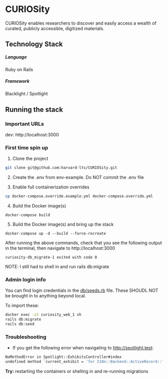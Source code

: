 # CURIOSity

CURIOSity enables researchers to discover and easily access a wealth of curated, publicly accessible, digitized materials.

## Technology Stack

##### Language

Ruby on Rails

##### Framework

Blacklight / Spotlight

## Running the stack

### Important URLs

dev: http://localhost:3000

### First time spin up

1. Clone the project

```bash
git clone git@github.com:harvard-lts/CURIOSity.git
```

2. Create the .env from env-example. Do NOT commit the .env file

3. Enable full containerization overrides

```bash
cp docker-compose.override.example.yml docker-compose.override.yml
```

4. Build the Docker image(s)

`docker-compose build`

5. Build the Docker image(s) and bring up the stack

`docker-compose up -d --build --force-recreate`

After running the above commands, check that you see the following output in the terminal, then navigate to http://localhost:3000

`curiosity-db_migrate-1 exited with code 0`

NOTE: I still had to shell in and run rails db:migrate

### Admin login info

You can find login credentials in the [db/seeds.rb](db/seeds.rb) file. These SHOUDL NOT be brought in to anything beyond local.

To import these:

```bash
docker exec -it curiosity_web_1 sh
rails db:migrate
rails db:seed
```

### Troubleshooting

- If you get the following error when navigating to http://spotlight.test:

```bash
NoMethodError in Spotlight::ExhibitsController#index
undefined method `current_exhibit = 'for I18n::Backend::ActiveRecord::Translation(Table doesn't exist):Class
```

**Try:** restarting the containers or shelling in and re-running migrations
